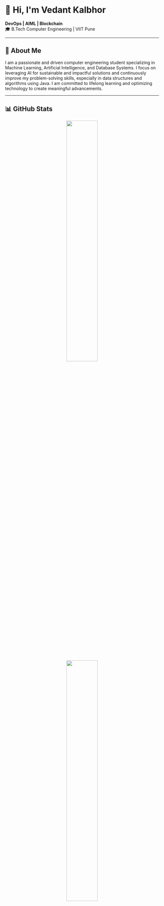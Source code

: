 # 👋 Hi, I'm Vedant Kalbhor  
**DevOps | AIML | Blockchain**  
🎓 B.Tech Computer Engineering | VIIT Pune  

---

## 🌟 About Me  
I am a passionate and driven computer engineering student specializing in Machine Learning, Artificial Intelligence, and Database Systems. I focus on leveraging AI for sustainable and impactful solutions and continuously improve my problem-solving skills, especially in data structures and algorithms using Java. I am committed to lifelong learning and optimizing technology to create meaningful advancements.  

---

## 📊 GitHub Stats  

<p align="center">
  <img src="https://github-readme-stats.vercel.app/api?username=Vedant-Kalbhor&show_icons=true&theme=radical" width="45%">
</p>

<p align="center">
  <img src="https://github-readme-streak-stats.herokuapp.com/?user=Vedant-Kalbhor&theme=radical" width="45%">
</p>  

---

## 🌐 Connect with Me  
- 💼 [LinkedIn](https://www.linkedin.com/in/vedant-kalbhor-2948b627a/)  
- 🧑‍🎓 [Portfolio](https://portfolio-omega-one-iejvfrxnzq.vercel.app/)  
- 📫 [Email Me](mailto:vedantkalbhor2005@gmail.com)  

---
